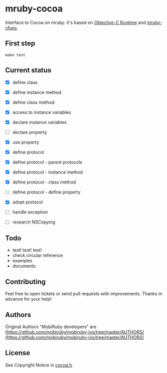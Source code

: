 # mruby-cocoa

Interface to Cocoa on mruby.
it's based on [Objective-C Runtime](https://developer.apple.com/library/mac/#documentation/Cocoa/Reference/ObjCRuntimeRef/Reference/reference.html) and [mruby-cfunc](https://github.com/mobiruby/mruby-cfunc/).


## First step

    make test


## Current status

- [x] define class
- [x] define instance method
- [x] define class method
- [x] access to instance variables
- [x] declare instance variables
- [ ] declare property
- [x] use property
- [x] define protocol
- [x] define protocol - parent protocols
- [x] define protocol - instance method
- [x] define protocol - class method
- [ ] define protocol - define property
- [x] adopt protocol
- [ ] handle exception
- [ ] research NSCopying


## Todo

* test! test! test!
* check circular reference
* examples
* documents


## Contributing

Feel free to open tickets or send pull requests with improvements.
Thanks in advance for your help!


## Authors

Original Authors "MobiRuby developers" are [https://github.com/mobiruby/mobiruby-ios/tree/master/AUTHORS](https://github.com/mobiruby/mobiruby-ios/tree/master/AUTHORS)


## License

See Copyright Notice in [cocoa.h](https://github.com/mobiruby/mruby-cocoa/blob/master/include/cocoa.h).

